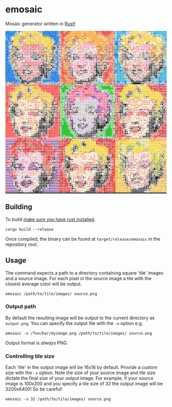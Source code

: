 # emosaic

Mosaic generator written in [Rust!](https://www.rust-lang.org/)

<div style="background-color: #333;">
  <img src="example/warhol.png?raw=true" />
</div>

## Building

To build [make sure you have rust installed](https://www.rust-lang.org/tools/install).

```
cargo build --release
```

Once compiled, the binary can be found at `target/release/emosaic` in the repository root.

## Usage

The command expects a path to a directory containing square 'tile' images and a source image. For each pixel in the source image a tile with the closest average color will be output.

```
emosaic /path/to/tile/images/ source.png
```

### Output path

By default the resulting image will be output to the current directory as `output.png`. You can specify the output file with the `-o` option e.g.

```
emosaic -o /foo/bar/myimage.png /path/to/tile/images/ source.png
```

Output format is _always_ PNG.

### Controlling tile size

Each 'tile' in the output image will be 16x16 by default. Provide a custom size with the `-s` option. Note the size of your source image and tile size dictate the final size of your output image. For example, if your source image is 100x200 and you specify a tile size of 32 the output image will be 3200x6400! So be careful!

```
emosaic -s 32 /path/to/tile/images/ source.png
```
